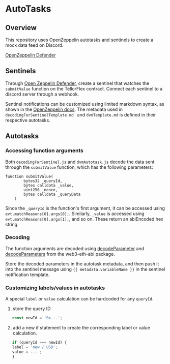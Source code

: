 # AutoTasks 

## Overview 
This repository uses OpenZeppelin autotasks and sentinels to create a mock data feed on Discord.

[OpenZeppelin Defender](https://defender.openzeppelin.com)

## Sentinels

Through [Open Zeppelin Defender](https://defender.openzeppelin.com/#/sentinel), create a sentinel that watches the ```submitValue``` function on the TellorFlex contract. Connect each sentinel to a discord server through a webhook. 

Sentinel notifications can be customized using limited markdown syntax, as shown in the [OpenZeppelin docs](https://docs.openzeppelin.com/defender/sentinel#customizing-notification-messages). The metadata used in ```decodingForSentinelTemplate.md ``` and ```dvmTemplate.md``` is defined in their respective autotasks.

## Autotasks

### Accessing function arguments

Both ```decodingForSentinel.js``` and ```dvmAutotask.js``` decode the data sent through the ```submitValue``` function, which has the following parameters:
```    
function submitValue(
        bytes32 _queryId,
        bytes calldata _value,
        uint256 _nonce,
        bytes calldata _queryData
    )
```
Since the ```_queryId``` is the function's first argument, it can be accessed using ``` evt.matchReasons[0].args[0]; ```.
Similarly, ``` _value ``` is accessed using ``` evt.matchReasons[0].args[1]; ```, and so on. These return an abiEncoded hex string.

### Decoding
The function arguments are decoded using [decodeParameter](https://docs.web3js.org/api/web3-eth-abi/function/decodeParameter) and [decodeParameters](https://docs.web3js.org/api/web3-eth-abi/function/decodeParameters) from the web3-eth-abi package. 

Store the decoded parameters in the autotask metadata, and then push it into the sentinel message using `{{ metadata.variableName }}` in the sentinel notification template.


### Customizing labels/values in autotasks
A special ```label``` or  ```value``` calculation can be hardcoded for any ```queryId```. 
  
  1. store the query ID 
  
  ```javascript 
     const newId = '0x...';
  ```
  
  2. add a new if statement to create the corresponding label or value calculation.
  
  ```javascript
     if (queryId === newId) {
     label = 'new / USD';
     value = ... ;
     }
  ```
  


